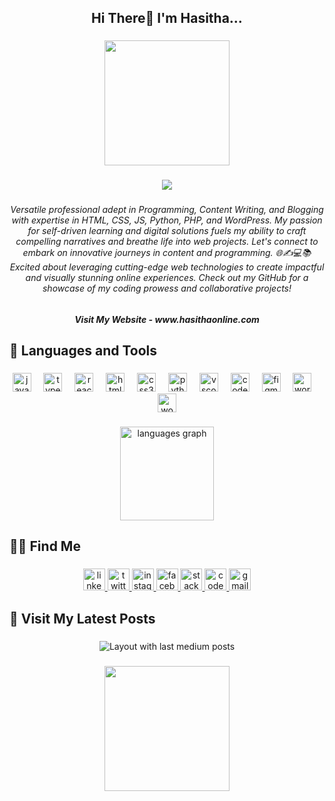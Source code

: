 <h2 align="center">Hi There👋 I'm  Hasitha...</h2>

###

<div align="center">
  <img height="200" src="[https://hasithaonline.com/wp-content/uploads/2023/11/Web-Developer.png](https://rtgrgrthrthrthrth.000webhostapp.com/hero%20image.png)"  />
</div>

###

<div align="center">
  <img src="https://visitor-badge.laobi.icu/badge?page_id=hasithaonline.hasithaonline&right_color=teal"  />
</div>

###

<h6 align="center">Versatile professional adept in Programming, Content Writing, and Blogging with expertise in HTML, CSS, JS, Python, PHP, and WordPress. My passion for self-driven learning and digital solutions fuels my ability to craft compelling narratives and breathe life into web projects. Let's connect to embark on innovative journeys in content and programming. 🌐✍️💻📚 Excited about leveraging cutting-edge web technologies to create impactful and visually stunning online experiences. Check out my GitHub for a showcase of my coding prowess and collaborative projects!</h6>

###

<h5 align="center">Visit My Website - www.hasithaonline.com</h5>

###

<h2 align="left">🧰 Languages and Tools</h2>

###

<div align="center">
  <img src="https://cdn.jsdelivr.net/gh/devicons/devicon/icons/javascript/javascript-original.svg" height="30" alt="javascript logo"  />
  <img width="12" />
  <img src="https://cdn.jsdelivr.net/gh/devicons/devicon/icons/typescript/typescript-original.svg" height="30" alt="typescript logo"  />
  <img width="12" />
  <img src="https://cdn.jsdelivr.net/gh/devicons/devicon/icons/react/react-original.svg" height="30" alt="react logo"  />
  <img width="12" />
  <img src="https://cdn.jsdelivr.net/gh/devicons/devicon/icons/html5/html5-original.svg" height="30" alt="html5 logo"  />
  <img width="12" />
  <img src="https://cdn.jsdelivr.net/gh/devicons/devicon/icons/css3/css3-original.svg" height="30" alt="css3 logo"  />
  <img width="12" />
  <img src="https://cdn.jsdelivr.net/gh/devicons/devicon/icons/python/python-original.svg" height="30" alt="python logo"  />
  <img width="12" />
  <img src="https://cdn.jsdelivr.net/gh/devicons/devicon/icons/vscode/vscode-original.svg" height="30" alt="vscode logo"  />
  <img width="12" />
  <img src="https://cdn.jsdelivr.net/gh/devicons/devicon/icons/codepen/codepen-plain.svg" height="30" alt="codepen logo"  />
  <img width="12" />
  <img src="https://cdn.jsdelivr.net/gh/devicons/devicon/icons/figma/figma-original.svg" height="30" alt="figma logo"  />
  <img width="12" />
  <img src="https://cdn.jsdelivr.net/gh/devicons/devicon/icons/wordpress/wordpress-original.svg" height="30" alt="wordpress logo"  />
  <img width="12" />
  <img src="https://cdn.jsdelivr.net/gh/devicons/devicon/icons/woocommerce/woocommerce-original.svg" height="30" alt="woocommerce logo"  />
</div>

###

<div align="center">
  <img src="https://github-readme-stats.vercel.app/api/top-langs?username=hasithaonline&locale=en&hide_title=false&layout=compact&card_width=320&langs_count=6&theme=aura&hide_border=false&order=2" height="150" alt="languages graph"  />
</div>

###

<h2 align="left">👨‍💻 Find Me</h2>

###

<div align="center">
  <a href="https://www.linkedin.com/in/hasithaonline/" target="_blank">
    <img src="https://img.shields.io/static/v1?message=LinkedIn&logo=linkedin&label=&color=0077B5&logoColor=white&labelColor=&style=for-the-badge" height="35" alt="linkedin logo"  />
  </a>
  <a href="https://twitter.com/HasithaAbey" target="_blank">
    <img src="https://img.shields.io/static/v1?message=Twitter&logo=twitter&label=&color=1DA1F2&logoColor=white&labelColor=&style=for-the-badge" height="35" alt="twitter logo"  />
  </a>
  <a href="https://www.instagram.com/hasithaonline/" target="_blank">
    <img src="https://img.shields.io/static/v1?message=Instagram&logo=instagram&label=&color=E4405F&logoColor=white&labelColor=&style=for-the-badge" height="35" alt="instagram logo"  />
  </a>
  <a href="https://www.facebook.com/hasithaonline99/" target="_blank">
    <img src="https://img.shields.io/static/v1?message=Facebook&logo=facebook&label=&color=1877F2&logoColor=white&labelColor=&style=for-the-badge" height="35" alt="facebook logo"  />
  </a>
  <a href="https://stackoverflow.com/users/22864743/hasitha-online" target="_blank">
    <img src="https://img.shields.io/static/v1?message=Stackoverflow&logo=stackoverflow&label=&color=FE7A16&logoColor=white&labelColor=&style=for-the-badge" height="35" alt="stackoverflow logo"  />
  </a>
  <a href="hasithaonline" target="_blank">
    <img src="https://img.shields.io/static/v1?message=Codepen&logo=codepen&label=&color=000000&logoColor=white&labelColor=&style=for-the-badge" height="35" alt="codepen logo"  />
  </a>
  <a href="mailto:hello@hasithaonline.com" target="_blank">
    <img src="https://img.shields.io/static/v1?message=Mail%20Me&logo=gmail&label=&color=D14836&logoColor=white&labelColor=&style=for-the-badge" height="35" alt="gmail logo"  />
  </a>
</div>

###

<h2 align="left">📰 Visit My Latest Posts</h2>

###

<div align="center">
  <img src="https://github-read-medium-git-main.pahlevikun.vercel.app/latest?limit=6&username=@hasithaonline&theme=nightowl" alt="Layout with last medium posts"  />
</div>

###

<div align="center">
  <img height="200" src="https://image9897.000webhostapp.com/rodeo%20(750%20x%20200%20px)%20(1).gif"  />
</div>

###
